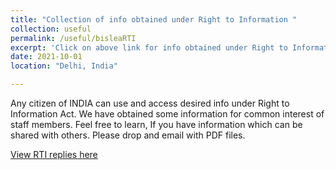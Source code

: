 ```yaml
---
title: "Collection of info obtained under Right to Information "
collection: useful
permalink: /useful/bisleaRTI
excerpt: 'Click on above link for info obtained under Right to Information'
date: 2021-10-01
location: "Delhi, India"

---
```

Any citizen of INDIA can use and access desired info under Right to Information Act. We have obtained some information for common interest of staff members. Feel free to learn, If you have information which can be shared with others. Please drop and email with PDF files.  

[View RTI replies here](https://drive.google.com/drive/folders/1BD8YmwcutpyggK5ZRHubM6bvKU05LPuG?usp=sharing)




